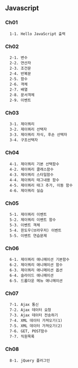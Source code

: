 ## Javascript 

### Ch01
```
  1-1. Hello JavaScript 출력
```

### Ch02
```
  2-1. 변수
  2-2. 연산자
  2-3. 조건문
  2-4. 반복문
  2-5. 함수
  2-6. 객체
  2-7. 배열
  2-8. 문서객체
  2-9. 이벤트
```

### Ch03
```
  3-1. 제이쿼리
  3-2. 제이쿼리 선택자
  3-3. 제이쿼리 자식, 후손 선택자
  3-4. 구조선택자
```

### Ch04
```
  4-1. 제이쿼리 기본 선택함수
  4-2. 제이쿼리 클래스함수
  4-3. 제이쿼리 스타일함수
  4-4. 제이쿼리 태그내용 함수
  4-5. 제이쿼리 태그 추가, 이동 함수
  4-6. 제이쿼리 실습
``` 

### Ch05
```
  5-1. 제이쿼리 이벤트
  5-2. 제이쿼리 이벤트 함수
  5-3. 이벤트 객체
  5-4. 윈도우(브라우저) 이벤트
  5-5. 이벤트 연습문제
```

### Ch06
```
  6-1. 제이쿼리 애니메이션 기본함수
  6-2. 제이쿼리 애니메이션 함수
  6-3. 제이쿼리 애니메이션 옵션
  6-4. 슬라이드 애니메이션
  6-5. 드롭다운 메뉴 애니메이션
```

### Ch07
```
  7-1. Ajax 통신
  7-2. Ajax 데이터 요청
  7-3. Ajax 데이터 전송하기
  7-4. XML 데이터 가져오기(1)
  7-5. XML 데이터 가져오기(2)
  7-6. GET, POST함수
  7-7. 직원목록
```

### Ch08
```
  8-1. jQuery 플러그인
```
